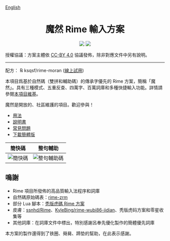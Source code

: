 [English](README-en.md)

<h1 align="center">魔然 Rime 輸入方案</h1>

<p align="center">
<a href="https://github.com/ksqsf/rime-moran/issues"><img src="https://img.shields.io/badge/%E6%AD%A1%E8%BF%8E-%E5%8F%83%E8%88%87%E8%B2%A2%E7%8D%BB-1dd3b0?style=for-the-badge&logo=github"/></a>
<a href="https://my-rime.vercel.app/?plum=ksqsf/rime-moran:moran,moran_sentence,moran_fixed"><img src="https://img.shields.io/badge/MyRIME-線上試用-1dd3b0?style=for-the-badge&logo=github"/></a>
</p>

授權協議：方案主體依 [CC-BY 4.0](http://creativecommons.org/licenses/by/4.0/) 協議發佈，除非對應文件中另有說明。

---

配方： ℞ ksqsf/rime-moran ([線上試用](https://my-rime.vercel.app/?plum=ksqsf/rime-moran:moran,moran_sentence,moran_fixed))

本項目爲基於自然碼（雙拼和輔助碼）的傳承字優先的 Rime 方案，簡稱「魔然」。具有三種模式、五重反查、四萬字、百萬詞庫和多種快捷輸入功能。詳情請參閱[本項目維基](https://github.com/ksqsf/rime-moran/wiki)。

魔然是開放的、社區維護的項目。歡迎參與！

- [用法](https://github.com/ksqsf/rime-moran/wiki/%E6%95%99%E7%A8%8B#%E5%85%B6%E4%B8%89%E6%9B%B0%E5%96%AE%E5%AD%97%E8%BC%B8%E5%85%A5%E6%96%B9%E5%BC%8F)
- [說明書](https://github.com/ksqsf/rime-moran/wiki)
- [常見問題](https://github.com/ksqsf/rime-moran/wiki/%E5%B8%B8%E8%A6%8B%E5%95%8F%E9%A1%8C)
- [下載簡體版](https://github.com/ksqsf/rime-moran/wiki/%E7%AE%80%E4%BD%93%E7%89%88)

| 簡快碼                              | 整句輔助                                 |
|-------------------------------------|------------------------------------------|
| ![簡快碼](./etc/screenshot-bql.png) | ![整句輔助碼](./etc/screenshot-poem.png) |

## 鳴謝

+ Rime 項目所發佈的高品質輸入法程序和詞庫
+ 自然碼原始碼表：[rime-zrm](https://github.com/bigshans/rime-zrm)
+ 部分 Lua 腳本：[秃版虎碼 Rime 方案](https://tiger-code.com/)
+ 皮膚：[ssnhd/Rime](https://github.com/ssnhd/rime/)、[KyleBing/rime-wubi86-jidian](https://github.com/KyleBing/rime-wubi86-jidian/)、秃版虎码方案和零星收集等
+ 其他詞庫：在詞庫文件中標出，特別感謝呂奉先優化製作的簡體優先詞庫

本方案的製作還得到了铁圈、䑝曻、蹄垫的幫助，在此表示感謝。
